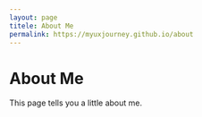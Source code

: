 ```yaml
---
layout: page
titele: About Me
permalink: https://myuxjourney.github.io/about
---
```


# About Me

This page tells you a little about me.
